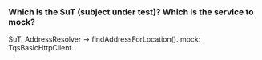 ### Which is the SuT (subject under test)? Which is the service to mock?

SuT: AddressResolver -> findAddressForLocation().
mock: TqsBasicHttpClient.
